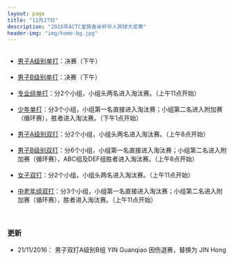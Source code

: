 ```yaml
---
layout: page
title: "11月27日"
description: "2016年ACTC皇族香米杯华人网球大奖赛"
header-img: "img/home-bg.jpg"
---
```


<ul>
  <li><a class="btn btn-info" role="button" href="{{ site.baseurl }}/2016/draws/single-a">男子A级别单打</a>：决赛（下午） </li>
  <li><a class="btn btn-info" role="button" href="{{ site.baseurl }}/2016/draws/single-b">男子B级别单打</a>：决赛（下午）</li>
  <li><a class="btn btn-info" role="button" href="{{ site.baseurl }}/2016/draws/single-pro">专业组单打</a>：分2个小组，小组头两名进入淘汰赛。（上午11点开始） </li>
  <li><a class="btn btn-info" role="button" href="{{ site.baseurl }}/2016/draws/single-junior">少年单打</a>：分3个小组，小组第一名直接进入淘汰赛；小组第二名进入附加赛（循环赛），胜者进入淘汰赛。（下午1点开始）</li>
  <li><a class="btn btn-info" role="button" href="{{ site.baseurl }}/2016/draws/double-a">男子A级别双打</a>：分2个小组，小组头两名进入淘汰赛。（上午8点开始） </li>
  <li><a class="btn btn-info" role="button" href="{{ site.baseurl }}/2016/draws/double-b">男子B级别双打</a>：分6个小组，小组第一名直接进入淘汰赛；小组第二名进入附加赛（循环赛），ABC组及DEF组胜者进入淘汰赛。（上午8点开始） </li>
  <li><a class="btn btn-info" role="button" href="{{ site.baseurl }}/2016/draws/double-women">女子双打</a>：分2个小组，小组头两名进入淘汰赛。（上午11点开始） </li>
  <li><a class="btn btn-info" role="button" href="{{ site.baseurl }}/2016/draws/double-senior">中老年组双打</a>：分3个小组，小组第一名直接进入淘汰赛；小组第二名进入附加赛（循环赛），胜者进入淘汰赛。（上午11点开始） </li>
</ul>

<br>

<h3>更新</h3>
<ul>
<li>21/11/2016： 男子双打A级别B组 YIN Guanqiao 因伤退赛，替换为 JIN Hong</li>
</ul>
